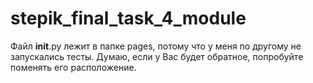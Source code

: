 # stepik_final_task_4_module
Файл __init__.py лежит в папке pages, потому что у меня по другому не запускались тесты. Думаю, если у Вас будет обратное, попробуйте поменять его расположение.  
